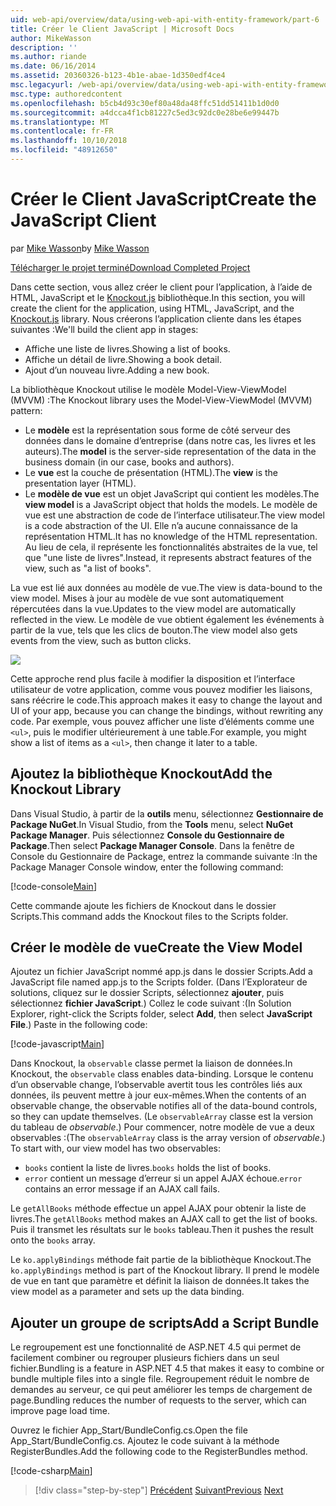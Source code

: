 ```yaml
---
uid: web-api/overview/data/using-web-api-with-entity-framework/part-6
title: Créer le Client JavaScript | Microsoft Docs
author: MikeWasson
description: ''
ms.author: riande
ms.date: 06/16/2014
ms.assetid: 20360326-b123-4b1e-abae-1d350edf4ce4
msc.legacyurl: /web-api/overview/data/using-web-api-with-entity-framework/part-6
msc.type: authoredcontent
ms.openlocfilehash: b5cb4d93c30ef80a48da48ffc51dd51411b1d0d0
ms.sourcegitcommit: a4dcca4f1cb81227c5ed3c92dc0e28be6e99447b
ms.translationtype: MT
ms.contentlocale: fr-FR
ms.lasthandoff: 10/10/2018
ms.locfileid: "48912650"
---
```

<a name="create-the-javascript-client"></a><span data-ttu-id="de340-102">Créer le Client JavaScript</span><span class="sxs-lookup"><span data-stu-id="de340-102">Create the JavaScript Client</span></span>
====================
<span data-ttu-id="de340-103">par [Mike Wasson](https://github.com/MikeWasson)</span><span class="sxs-lookup"><span data-stu-id="de340-103">by [Mike Wasson](https://github.com/MikeWasson)</span></span>

[<span data-ttu-id="de340-104">Télécharger le projet terminé</span><span class="sxs-lookup"><span data-stu-id="de340-104">Download Completed Project</span></span>](https://github.com/MikeWasson/BookService)

<span data-ttu-id="de340-105">Dans cette section, vous allez créer le client pour l’application, à l’aide de HTML, JavaScript et le [Knockout.js](http://knockoutjs.com/) bibliothèque.</span><span class="sxs-lookup"><span data-stu-id="de340-105">In this section, you will create the client for the application, using HTML, JavaScript, and the [Knockout.js](http://knockoutjs.com/) library.</span></span> <span data-ttu-id="de340-106">Nous créerons l’application cliente dans les étapes suivantes :</span><span class="sxs-lookup"><span data-stu-id="de340-106">We'll build the client app in stages:</span></span>

- <span data-ttu-id="de340-107">Affiche une liste de livres.</span><span class="sxs-lookup"><span data-stu-id="de340-107">Showing a list of books.</span></span>
- <span data-ttu-id="de340-108">Affiche un détail de livre.</span><span class="sxs-lookup"><span data-stu-id="de340-108">Showing a book detail.</span></span>
- <span data-ttu-id="de340-109">Ajout d’un nouveau livre.</span><span class="sxs-lookup"><span data-stu-id="de340-109">Adding a new book.</span></span>

<span data-ttu-id="de340-110">La bibliothèque Knockout utilise le modèle Model-View-ViewModel (MVVM) :</span><span class="sxs-lookup"><span data-stu-id="de340-110">The Knockout library uses the Model-View-ViewModel (MVVM) pattern:</span></span>

- <span data-ttu-id="de340-111">Le **modèle** est la représentation sous forme de côté serveur des données dans le domaine d’entreprise (dans notre cas, les livres et les auteurs).</span><span class="sxs-lookup"><span data-stu-id="de340-111">The **model** is the server-side representation of the data in the business domain (in our case, books and authors).</span></span>
- <span data-ttu-id="de340-112">Le **vue** est la couche de présentation (HTML).</span><span class="sxs-lookup"><span data-stu-id="de340-112">The **view** is the presentation layer (HTML).</span></span>
- <span data-ttu-id="de340-113">Le **modèle de vue** est un objet JavaScript qui contient les modèles.</span><span class="sxs-lookup"><span data-stu-id="de340-113">The **view model** is a JavaScript object that holds the models.</span></span> <span data-ttu-id="de340-114">Le modèle de vue est une abstraction de code de l’interface utilisateur.</span><span class="sxs-lookup"><span data-stu-id="de340-114">The view model is a code abstraction of the UI.</span></span> <span data-ttu-id="de340-115">Elle n’a aucune connaissance de la représentation HTML.</span><span class="sxs-lookup"><span data-stu-id="de340-115">It has no knowledge of the HTML representation.</span></span> <span data-ttu-id="de340-116">Au lieu de cela, il représente les fonctionnalités abstraites de la vue, tel que &quot;une liste de livres&quot;.</span><span class="sxs-lookup"><span data-stu-id="de340-116">Instead, it represents abstract features of the view, such as &quot;a list of books&quot;.</span></span>

<span data-ttu-id="de340-117">La vue est lié aux données au modèle de vue.</span><span class="sxs-lookup"><span data-stu-id="de340-117">The view is data-bound to the view model.</span></span> <span data-ttu-id="de340-118">Mises à jour au modèle de vue sont automatiquement répercutées dans la vue.</span><span class="sxs-lookup"><span data-stu-id="de340-118">Updates to the view model are automatically reflected in the view.</span></span> <span data-ttu-id="de340-119">Le modèle de vue obtient également les événements à partir de la vue, tels que les clics de bouton.</span><span class="sxs-lookup"><span data-stu-id="de340-119">The view model also gets events from the view, such as button clicks.</span></span>

![](part-6/_static/image1.png)

<span data-ttu-id="de340-120">Cette approche rend plus facile à modifier la disposition et l’interface utilisateur de votre application, comme vous pouvez modifier les liaisons, sans réécrire le code.</span><span class="sxs-lookup"><span data-stu-id="de340-120">This approach makes it easy to change the layout and UI of your app, because you can change the bindings, without rewriting any code.</span></span> <span data-ttu-id="de340-121">Par exemple, vous pouvez afficher une liste d’éléments comme une `<ul>`, puis le modifier ultérieurement à une table.</span><span class="sxs-lookup"><span data-stu-id="de340-121">For example, you might show a list of items as a `<ul>`, then change it later to a table.</span></span>

## <a name="add-the-knockout-library"></a><span data-ttu-id="de340-122">Ajoutez la bibliothèque Knockout</span><span class="sxs-lookup"><span data-stu-id="de340-122">Add the Knockout Library</span></span>

<span data-ttu-id="de340-123">Dans Visual Studio, à partir de la **outils** menu, sélectionnez **Gestionnaire de Package NuGet**.</span><span class="sxs-lookup"><span data-stu-id="de340-123">In Visual Studio, from the **Tools** menu, select **NuGet Package Manager**.</span></span> <span data-ttu-id="de340-124">Puis sélectionnez **Console du Gestionnaire de Package**.</span><span class="sxs-lookup"><span data-stu-id="de340-124">Then select **Package Manager Console**.</span></span> <span data-ttu-id="de340-125">Dans la fenêtre de Console du Gestionnaire de Package, entrez la commande suivante :</span><span class="sxs-lookup"><span data-stu-id="de340-125">In the Package Manager Console window, enter the following command:</span></span>

[!code-console[Main](part-6/samples/sample1.cmd)]

<span data-ttu-id="de340-126">Cette commande ajoute les fichiers de Knockout dans le dossier Scripts.</span><span class="sxs-lookup"><span data-stu-id="de340-126">This command adds the Knockout files to the Scripts folder.</span></span>

## <a name="create-the-view-model"></a><span data-ttu-id="de340-127">Créer le modèle de vue</span><span class="sxs-lookup"><span data-stu-id="de340-127">Create the View Model</span></span>

<span data-ttu-id="de340-128">Ajoutez un fichier JavaScript nommé app.js dans le dossier Scripts.</span><span class="sxs-lookup"><span data-stu-id="de340-128">Add a JavaScript file named app.js to the Scripts folder.</span></span> <span data-ttu-id="de340-129">(Dans l’Explorateur de solutions, cliquez sur le dossier Scripts, sélectionnez **ajouter**, puis sélectionnez **fichier JavaScript**.) Collez le code suivant :</span><span class="sxs-lookup"><span data-stu-id="de340-129">(In Solution Explorer, right-click the Scripts folder, select **Add**, then select **JavaScript File**.) Paste in the following code:</span></span>

[!code-javascript[Main](part-6/samples/sample2.js)]

<span data-ttu-id="de340-130">Dans Knockout, la `observable` classe permet la liaison de données.</span><span class="sxs-lookup"><span data-stu-id="de340-130">In Knockout, the `observable` class enables data-binding.</span></span> <span data-ttu-id="de340-131">Lorsque le contenu d’un observable change, l’observable avertit tous les contrôles liés aux données, ils peuvent mettre à jour eux-mêmes.</span><span class="sxs-lookup"><span data-stu-id="de340-131">When the contents of an observable change, the observable notifies all of the data-bound controls, so they can update themselves.</span></span> <span data-ttu-id="de340-132">(Le `observableArray` classe est la version du tableau de *observable*.) Pour commencer, notre modèle de vue a deux observables :</span><span class="sxs-lookup"><span data-stu-id="de340-132">(The `observableArray` class is the array version of *observable*.) To start with, our view model has two observables:</span></span>

- <span data-ttu-id="de340-133">`books` contient la liste de livres.</span><span class="sxs-lookup"><span data-stu-id="de340-133">`books` holds the list of books.</span></span>
- <span data-ttu-id="de340-134">`error` contient un message d’erreur si un appel AJAX échoue.</span><span class="sxs-lookup"><span data-stu-id="de340-134">`error` contains an error message if an AJAX call fails.</span></span>

<span data-ttu-id="de340-135">Le `getAllBooks` méthode effectue un appel AJAX pour obtenir la liste de livres.</span><span class="sxs-lookup"><span data-stu-id="de340-135">The `getAllBooks` method makes an AJAX call to get the list of books.</span></span> <span data-ttu-id="de340-136">Puis il transmet les résultats sur le `books` tableau.</span><span class="sxs-lookup"><span data-stu-id="de340-136">Then it pushes the result onto the `books` array.</span></span>

<span data-ttu-id="de340-137">Le `ko.applyBindings` méthode fait partie de la bibliothèque Knockout.</span><span class="sxs-lookup"><span data-stu-id="de340-137">The `ko.applyBindings` method is part of the Knockout library.</span></span> <span data-ttu-id="de340-138">Il prend le modèle de vue en tant que paramètre et définit la liaison de données.</span><span class="sxs-lookup"><span data-stu-id="de340-138">It takes the view model as a parameter and sets up the data binding.</span></span>

## <a name="add-a-script-bundle"></a><span data-ttu-id="de340-139">Ajouter un groupe de scripts</span><span class="sxs-lookup"><span data-stu-id="de340-139">Add a Script Bundle</span></span>

<span data-ttu-id="de340-140">Le regroupement est une fonctionnalité de ASP.NET 4.5 qui permet de facilement combiner ou regrouper plusieurs fichiers dans un seul fichier.</span><span class="sxs-lookup"><span data-stu-id="de340-140">Bundling is a feature in ASP.NET 4.5 that makes it easy to combine or bundle multiple files into a single file.</span></span> <span data-ttu-id="de340-141">Regroupement réduit le nombre de demandes au serveur, ce qui peut améliorer les temps de chargement de page.</span><span class="sxs-lookup"><span data-stu-id="de340-141">Bundling reduces the number of requests to the server, which can improve page load time.</span></span>

<span data-ttu-id="de340-142">Ouvrez le fichier App\_Start/BundleConfig.cs.</span><span class="sxs-lookup"><span data-stu-id="de340-142">Open the file App\_Start/BundleConfig.cs.</span></span> <span data-ttu-id="de340-143">Ajoutez le code suivant à la méthode RegisterBundles.</span><span class="sxs-lookup"><span data-stu-id="de340-143">Add the following code to the RegisterBundles method.</span></span>

[!code-csharp[Main](part-6/samples/sample3.cs)]

> [!div class="step-by-step"]
> <span data-ttu-id="de340-144">[Précédent](part-5.md)
> [Suivant](part-7.md)</span><span class="sxs-lookup"><span data-stu-id="de340-144">[Previous](part-5.md)
[Next](part-7.md)</span></span>
